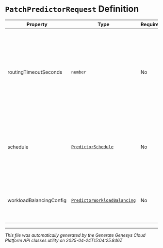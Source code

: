 # `PatchPredictorRequest` Definition

| Property | Type | Required | Description |
|----------|------|----------|-------------|
| routingTimeoutSeconds | `number` | No | Number of seconds allocated to predictive routing before attempting a different routing method. This is a value between 12 and 900 seconds. |
| schedule | [`PredictorSchedule`](predictorschedule-definition.md) | No | The predictor schedule that determines when the predictor is used for routing interactions. |
| workloadBalancingConfig | [`PredictorWorkloadBalancing`](predictorworkloadbalancing-definition.md) | No | The predictor balancing configuration to enable workload balancing |

---

*This file was automatically generated by the Generate Genesys Cloud Platform API classes utility on 2025-04-24T15:04:25.846Z*